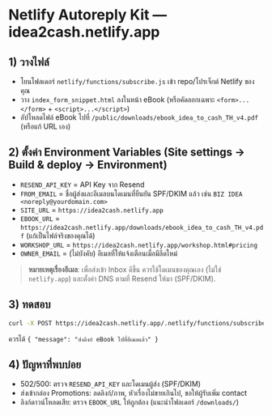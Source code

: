 # Netlify Autoreply Kit — idea2cash.netlify.app

## 1) วางไฟล์
- โยนโฟลเดอร์ `netlify/functions/subscribe.js` เข้า repo/โปรเจ็กต์ Netlify ของคุณ
- วาง `index_form_snippet.html` ลงในหน้า eBook (หรือคัดลอกเฉพาะ `<form>...</form>` + `<script>...</script>`)
- อัปโหลดไฟล์ eBook ไปที่ `/public/downloads/ebook_idea_to_cash_TH_v4.pdf` (หรือแก้ URL เอง)

## 2) ตั้งค่า Environment Variables (Site settings → Build & deploy → Environment)
- `RESEND_API_KEY` = API Key จาก Resend
- `FROM_EMAIL` = ชื่อผู้ส่งและอีเมลบนโดเมนที่ยืนยัน SPF/DKIM แล้ว เช่น `BIZ IDEA <noreply@yourdomain.com>`
- `SITE_URL` = `https://idea2cash.netlify.app`
- `EBOOK_URL` = `https://idea2cash.netlify.app/downloads/ebook_idea_to_cash_TH_v4.pdf` (แก้เป็นไฟล์จริงของคุณได้)
- `WORKSHOP_URL` = `https://idea2cash.netlify.app/workshop.html#pricing`
- `OWNER_EMAIL` = (ไม่บังคับ) อีเมลที่ให้แจ้งเตือนเมื่อมีลีดใหม่

> **หมายเหตุเรื่องอีเมล**: เพื่อส่งเข้า Inbox ดีขึ้น ควรใช้โดเมนของคุณเอง (ไม่ใช่ `netlify.app`) และตั้งค่า DNS ตามที่ Resend ให้มา (SPF/DKIM).

## 3) ทดสอบ
```bash
curl -X POST https://idea2cash.netlify.app/.netlify/functions/subscribe   -H "Content-Type: application/json"   -d '{"name":"ทดสอบ","email":"your@email.com"}'
```
ควรได้ `{ "message": "ส่งลิงก์ eBook ไปที่อีเมลแล้ว" }`

## 4) ปัญหาที่พบบ่อย
- 502/500: ตรวจ `RESEND_API_KEY` และโดเมนผู้ส่ง (SPF/DKIM)
- ส่งเข้ากล่อง Promotions: ลดลิงก์/ภาพ, หัวเรื่องไม่ขายเกินไป, ขอให้ผู้รับเพิ่ม contact
- ลิงก์ดาวน์โหลดเสีย: ตรวจ `EBOOK_URL` ให้ถูกต้อง (แนะนำโฟลเดอร์ `/downloads/`)
